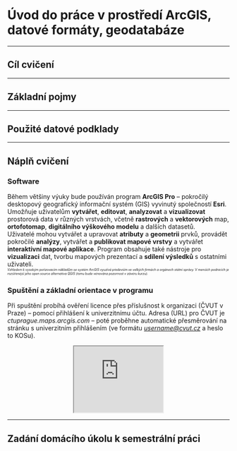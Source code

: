# Úvod do práce v prostředí ArcGIS, datové formáty, geodatabáze

---

## Cíl cvičení


---

## Základní pojmy


---

## Použité datové podklady


---

## Náplň cvičení
### Software
Během většiny výuky bude používán program **ArcGIS Pro** – pokročilý desktopový geografický informační systém (GIS) vyvinutý společností **Esri**. Umožňuje uživatelům **vytvářet**, **editovat**, **analyzovat** a **vizualizovat** prostorová data v různých vrstvách, včetně **rastrových** a **vektorových** map, **ortofotomap**, **digitálního výškového modelu** a dalších datasetů.  
Uživatelé mohou vytvářet a upravovat **atributy** a **geometrii** prvků, provádět pokročilé **analýzy**, vytvářet a **publikovat mapové vrstvy** a vytvářet **interaktivní mapové aplikace**. Program obsahuje také nástroje pro **vizualizaci** dat, tvorbu mapových prezentací a **sdílení výsledků** s ostatními uživateli.  
<span style="font-size: 50%;">*Vzhledem k vysokým pořizovacím nákladům se systém ArcGIS využívá především ve velkých firmách a orgánech státní správy. V menších podnicích je rozšířenější jeho open source alternativa QGIS (tomu bude věnována pozornost v závěru kurzu).*</span>

### Spuštění a základní orientace v programu
Při spuštění probíhá ověření licence přes příslušnost k organizaci (ČVUT v Praze) – pomocí přihlášení k univerzitnímu účtu. Adresa (URL) pro ČVUT je *ctuprague.maps.arcgis.com* – poté proběhne automatické přesměrování na stránku s univerzitním přihlášením (ve formátu *username@cvut.cz* a heslo to KOSu).
<div style="text-align: center;">
<iframe width="40%" src="https://www.youtube.com/watch?v=8nDVpVmxM-0" allowfullscreen></iframe>
</div>



---

## Zadání domácího úkolu k semestrální práci
